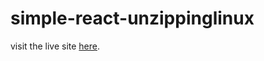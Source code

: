 # simple-react-unzippinglinux
visit the live site [here](https://pensive-einstein-3e8f34.netlify.app/).

